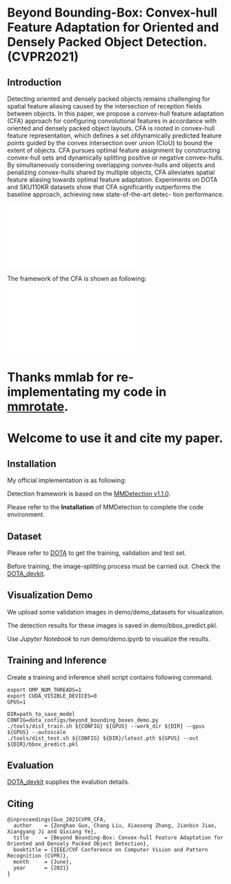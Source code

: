 # Beyond Bounding-Box: Convex-hull Feature Adaptation for Oriented and Densely Packed Object Detection.(CVPR2021)

## Introduction
Detecting oriented and densely packed objects remains challenging for spatial feature aliasing caused by the intersection of reception fields between objects. In this paper, we propose a convex-hull feature adaptation (CFA) approach for configuring convolutional features in accordance with oriented and densely packed object layouts. CFA is rooted in convex-hull feature representation, which defines a set ofdynamically predicted feature points guided by the convex intersection over union (CIoU) to bound the extent of objects. CFA pursues optimal feature assignment by constructing convex-hull sets and dynamically splitting positive or negative convex-hulls. By simultaneously considering overlapping convex-hulls and objects and penalizing convex-hulls shared by multiple objects, CFA alleviates spatial feature aliasing towards optimal feature adaptation. Experiments on DOTA and SKU110KR datasets show that CFA significantly outperforms the baseline approach, achieving new state-of-the-art detec-
tion performance.

![Motivation](./docs/motivation.pdf)

The framework of the CFA is shown as following:

![Framework](./docs/framework.pdf)

# Thanks mmlab for re-implementating my code in [mmrotate](https://github.com/open-mmlab/mmrotate). 
# Welcome to use it and cite my paper.

## Installation

My official implementation is as following:

Detection framework is based on the [MMDetection v1.1.0](https://github.com/open-mmlab/mmdetection/tree/v1.1.0).

Please refer to the **Installation** of MMDetection to complete the code environment.

## Dataset
Please refer to [DOTA](https://captain-whu.github.io/DOTA/index.html) to get the training, validation and test set.

Before training, the image-splitting process must be carried out. Check the [DOTA_devkit](https://github.com/CAPTAIN-WHU/DOTA_devkit).

## Visualization Demo
We upload some validation images in demo/demo_datasets for visualization.

The detection results for these images is saved in demo/bbox_predict.pkl.

Use *Jupyter Notebook* to run demo/demo.ipynb to visualize the results.

## Training and Inference 

Create a training and inference shell script contains following command.

```
export OMP_NUM_THREADS=1
export CUDA_VISIBLE_DEVICES=0
GPUS=1

DIR=path_to_save_model
CONFIG=dota_configs/beyond_bounding_boxes_demo.py
./tools/dist_train.sh ${CONFIG} ${GPUS} --work_dir ${DIR} --gpus ${GPUS} --autoscale
./tools/dist_test.sh ${CONFIG} ${DIR}/latest.pth ${GPUS} --out ${DIR}/bbox_predict.pkl
```

## Evaluation
[DOTA_devkit](https://github.com/CAPTAIN-WHU/DOTA_devkit) supplies the evalution details.  


## Citing

```
@inproceedings{Guo_2021CVPR_CFA,
  author    = {Zonghao Guo, Chang Liu, Xiaosong Zhang, Jianbin Jiao, Xiangyang Ji and Qixiang Ye},
  title     = {Beyond Bounding-Box: Convex-hull Feature Adaptation for Oriented and Densely Packed Object Detection},
  booktitle = {IEEE/CVF Conference on Computer Vision and Pattern Recognition (CVPR)},
  month     = {June},
  year      = {2021}
}
```
